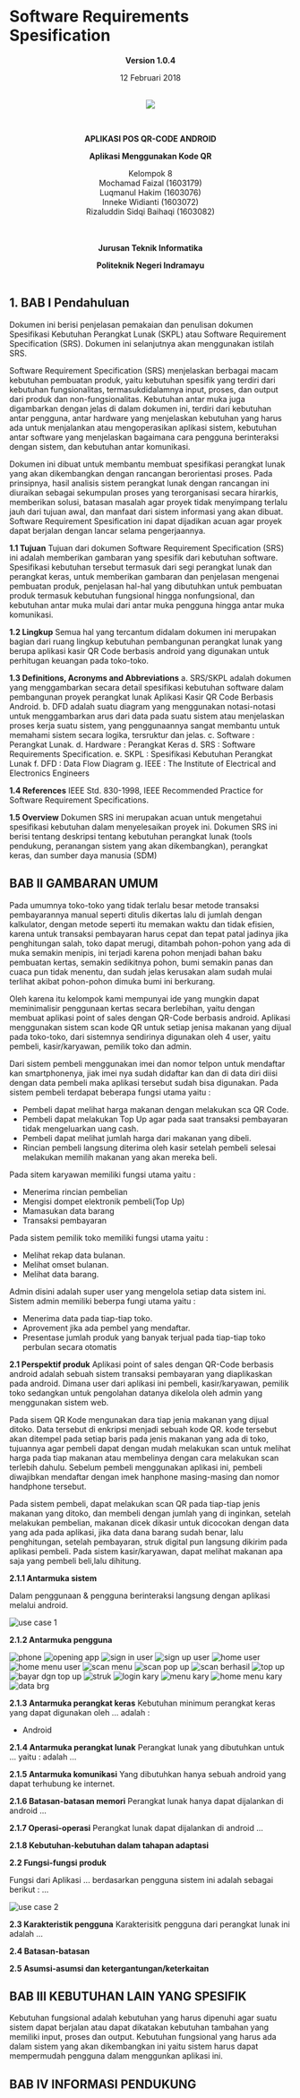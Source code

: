 <html>
<body>
<p align="center"><h1> Software Requirements Spesification </h1></p>

<p align="center"><b>Version 1.0.4 </b><br>
<p align="center">12 Februari 2018</b><br><br>
<p align="center">
<img src="https://2.bp.blogspot.com/-dxdRgMQGbLk/WpA-Tp2rNGI/AAAAAAAAAh8/3_jBWFb7Cf48033QvB34D2WCwoN2sxZLgCLcBGAs/s1000/index.png"/>
</p>

<br><p align="center"><b> APLIKASI POS QR-CODE ANDROID</b><br>
<p align="center"><b>Aplikasi Menggunakan Kode QR
</b>
<p align="center">Kelompok 8 <br>
 Mochamad Faizal 			(1603179)<br>
 Luqmanul Hakim				(1603076)<br>
 Inneke Widianti			(1603072)<br>
 Rizaluddin Sidqi Baihaqi	(1603082)<br><br><br>

<p align="center"><b>Jurusan Teknik Informatika</b><br>
<p align="center"><b>Politeknik Negeri Indramayu</b><br><br>
</p>
</body>
</html>

##

## 1. BAB I Pendahuluan
Dokumen ini berisi penjelasan pemakaian dan penulisan dokumen Spesifikasi Kebutuhan Perangkat Lunak (SKPL) atau Software Requirement Specification (SRS). Dokumen ini selanjutnya akan menggunakan istilah SRS.

Software Requirement Specification (SRS) menjelaskan berbagai macam kebutuhan pembuatan produk, yaitu kebutuhan spesifik yang terdiri dari kebutuhan fungsionalitas, termasukdidalamnya input, proses, dan output dari produk dan non-fungsionalitas. Kebutuhan antar muka juga digambarkan dengan jelas di dalam dokumen ini, terdiri dari kebutuhan antar pengguna, antar hardware yang menjelaskan kebutuhan yang harus ada untuk menjalankan atau mengoperasikan aplikasi sistem, kebutuhan antar software yang menjelaskan bagaimana cara pengguna berinteraksi dengan sistem, dan kebutuhan antar komunikasi.

Dokumen ini dibuat untuk membantu membuat spesifikasi perangkat lunak yang akan dikembangkan dengan rancangan berorientasi proses. Pada prinsipnya, hasil analisis sistem perangkat lunak dengan rancangan ini diuraikan sebagai sekumpulan proses yang terorganisasi secara hirarkis, memberikan solusi, batasan masalah agar proyek tidak menyimpang terlalu jauh dari tujuan awal, dan manfaat dari sistem informasi yang akan dibuat. Software Requirement Spesification ini dapat dijadikan acuan agar proyek dapat berjalan dengan lancar selama pengerjaannya.

__1.1 Tujuan__
Tujuan dari dokumen Software Requirement Specification (SRS) ini adalah memberikan gambaran yang spesifik dari kebutuhan software. Spesifikasi kebutuhan tersebut termasuk dari segi perangkat lunak dan perangkat keras, untuk memberikan gambaran dan penjelasan mengenai pembuatan produk, penjelasan hal-hal yang dibutuhkan untuk pembuatan produk termasuk kebutuhan fungsional hingga nonfungsional, dan kebutuhan antar muka mulai dari antar muka pengguna hingga antar muka komunikasi.

__1.2 Lingkup__
Semua hal yang tercantum didalam dokumen ini merupakan bagian dari ruang lingkup kebutuhan pembangunan perangkat lunak yang berupa aplikasi kasir QR Code berbasis android yang digunakan untuk perhitugan keuangan pada toko-toko.

__1.3 Definitions, Acronyms and Abbreviations__
	a. SRS/SKPL adalah dokumen yang menggambarkan secara detail spesifikasi kebutuhan software dalam pembangunan proyek perangkat lunak Aplikasi Kasir QR Code Berbasis Android.
	b. DFD adalah suatu diagram yang menggunakan notasi-notasi untuk menggambarkan arus dari data pada suatu sistem atau menjelaskan proses kerja suatu sistem, yang penggunaannya sangat membantu untuk memahami sistem secara logika, tersruktur dan jelas.
	c. Software : Perangkat Lunak.
	d. Hardware : Perangkat Keras
	d. SRS : Software Requirements Specification.
	e. SKPL : Spesifikasi Kebutuhan Perangkat Lunak
	f. DFD : Data Flow Diagram
	g. IEEE : The Institute of Electrical and Electronics Engineers

__1.4 References__
IEEE Std. 830-1998, IEEE Recommended Practice for Software Requirement Specifications.

__1.5 Overview__
Dokumen SRS ini merupakan acuan untuk mengetahui spesifikasi kebutuhan dalam menyelesaikan proyek ini. Dokumen SRS ini berisi tentang deskripsi tentang kebutuhan perangkat lunak (tools pendukung, peranangan sistem yang akan dikembangkan), perangkat keras, dan sumber daya manusia (SDM)

## BAB II GAMBARAN UMUM
Pada umumnya toko-toko yang tidak terlalu besar metode transaksi pembayarannya manual seperti ditulis dikertas lalu di jumlah dengan kalkulator, dengan metode seperti itu memakan waktu dan tidak efisien, karena untuk transaksi pembayaran harus cepat dan tepat patal jadinya jika penghitungan salah, toko dapat merugi, ditambah pohon-pohon yang ada di muka semakin menipis, ini terjadi karena pohon menjadi bahan baku pembuatan kertas, semakin sedikitnya pohon, bumi semakin panas dan cuaca pun tidak menentu, dan sudah jelas kerusakan alam sudah mulai terlihat akibat pohon-pohon dimuka bumi ini berkurang.

Oleh karena itu kelompok kami mempunyai ide yang mungkin dapat meminimalisir penggunaan kertas secara berlebihan, yaitu dengan membuat aplikasi point of sales dengan QR-Code berbasis android. Aplikasi menggunakan sistem scan kode QR untuk setiap jenisa makanan yang dijual pada toko-toko, dari sistemnya sendirinya digunakan oleh 4 user, yaitu pembeli, kasir/karyawan, pemilik toko dan admin.

Dari sistem pembeli menggunakan imei dan nomor telpon untuk mendaftar kan smartphonenya, jiak imei nya sudah didaftar kan dan di data diri diisi dengan data pembeli maka aplikasi tersebut sudah bisa digunakan. Pada sistem pembeli terdapat beberapa fungsi utama yaitu :
<ul><li> Pembeli dapat melihat harga makanan dengan melakukan sca QR Code.</li>
<li> Pembeli dapat melakukan Top Up agar pada saat transaksi pembayaran tidak mengeluarkan uang cash.</li>
<li> Pembeli dapat melihat jumlah harga dari makanan yang dibeli.</li>
<li> Rincian pembeli langsung diterima oleh kasir setelah pembeli selesai melakukan memilih makanan yang akan mereka beli.</li>
</ul>

Pada sitem karyawan memiliki fungsi utama yaitu :
<ul>
<li> Menerima rincian pembelian</li>
<li> Mengisi dompet elektronik pembeli(Top Up)</li>
<li> Mamasukan data barang </li>
<li> Transaksi pembayaran </li>
</ul>

Pada sistem pemilik toko memiliki fungsi utama yaitu :
<ul>
<li> Melihat rekap data bulanan.</li>
<li> Melihat omset bulanan. </li>
<li> Melihat data barang. </li>
</ul>

Admin disini adalah super user yang mengelola setiap data sistem ini. Sistem admin memiliki beberpa fungi utama yaitu :
<ul>
<li> Menerima data pada tiap-tiap toko.</li>
<li> Aprovement jika ada pembel yang mendaftar.</li>
<li> Presentase jumlah produk yang banyak terjual pada tiap-tiap toko perbulan secara otomatis </li>
</ul>

__2.1 Perspektif produk__
Aplikasi point of sales dengan QR-Code berbasis android adalah sebuah sistem transaksi pembayaran yang diaplikaskan pada android. Dimana user dari aplikasi ini pembeli, kasir/karyawan, pemilik toko sedangkan untuk pengolahan datanya dikelola oleh admin yang menggunakan sistem web.

Pada sisem QR Kode mengunakan dara tiap jenia makanan yang dijual ditoko. Data tersebut di enkripsi menjadi sebuah kode QR. kode tersebut akan ditempel pada setiap baris pada jenis makanan yang ada di toko, tujuannya agar pembeli dapat dengan mudah melakukan scan untuk melihat harga pada tiap makanan atau membelinya dengan cara melakukan scan terlebih dahulu. Sebelum pembeli menggunakan aplikasi ini, pembeli diwajibkan mendaftar dengan imek hanphone masing-masing dan nomor handphone tersebut.

Pada sistem pembeli, dapat melakukan scan QR pada tiap-tiap jenis makanan yang ditoko, dan membeli dengan jumlah yang di inginkan, setelah melakukan pembelian, makanan dicek dikasir untuk dicocokan dengan data yang ada pada aplikasi, jika data dana barang sudah benar, lalu penghitungan, setelah pembayaran, struk digital pun langsung dikirim pada aplikasi pembeli. Pada sistem kasir/karyawan, dapat melihat makanan apa saja yang pembeli beli,lalu dihitung.

____2.1.1 Antarmuka sistem____

Dalam penggunaan & pengguna berinteraksi langsung dengan aplikasi melalui android.

![use case 1](http://i68.tinypic.com/263vbrs.jpg)

____2.1.2 Antarmuka pengguna____

![phone](http://i66.tinypic.com/30cyg7q.png)
![opening app](http://i65.tinypic.com/k48ms7.png)
![sign in user](http://i64.tinypic.com/rr73uh.png)
![sign up user](http://i64.tinypic.com/554ax0.png)
![home user](http://i63.tinypic.com/2u6k4js.png)
![home menu user](http://i65.tinypic.com/20itelf.png)
![scan menu](http://i68.tinypic.com/eb6649.png)
![scan pop up](http://i63.tinypic.com/m75qom.png)
![scan berhasil](http://i67.tinypic.com/2aeyud1.png)
![top up](http://i65.tinypic.com/6j28w5.png)
![bayar dgn top up](http://i66.tinypic.com/28k6hc3.png)
![struk](http://i64.tinypic.com/334p8ie.png)
![login kary](http://i65.tinypic.com/szfx53.png)
![menu kary](http://i67.tinypic.com/34j3fyc.png)
![home menu kary](http://i64.tinypic.com/xlbk06.png)
![data brg](http://i68.tinypic.com/wcl84j.png)

____2.1.3 Antarmuka perangkat keras____
Kebutuhan minimum perangkat keras yang dapat digunakan oleh ... adalah :
- Android

____2.1.4 Antarmuka perangkat lunak____
Perangkat lunak yang dibutuhkan untuk ... yaitu :
adalah ...

____2.1.5 Antarmuka komunikasi____
Yang dibutuhkan hanya sebuah android yang dapat terhubung ke internet.

____2.1.6 Batasan-batasan memori____
Perangkat lunak hanya dapat dijalankan di android ...

____2.1.7 Operasi-operasi____
Perangkat lunak dapat dijalankan di android ...

____2.1.8 Kebutuhan-kebutuhan dalam tahapan adaptasi____

__2.2 Fungsi-fungsi produk__

Fungsi dari Aplikasi ... berdasarkan pengguna sistem ini adalah sebagai  berikut :
...

![use case 2](http://i68.tinypic.com/2cnjx9f.jpg)

__2.3 Karakteristik pengguna__
Karakterisitk pengguna dari perangkat lunak ini adalah ...

__2.4 Batasan-batasan__

__2.5 Asumsi-asumsi dan ketergantungan/keterkaitan__


## BAB III KEBUTUHAN LAIN YANG SPESIFIK
Kebutuhan fungsional adalah kebutuhan yang harus dipenuhi agar suatu sistem dapat berjalan atau dapat dikatakan kebutuhan tambahan yang memiliki input, proses dan output. Kebutuhan fungsional yang harus ada dalam sistem yang akan dikembangkan ini yaitu sistem harus dapat mempermudah pengguna dalam menggunkan aplikasi ini.


## BAB IV INFORMASI PENDUKUNG
